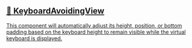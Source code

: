## [📄️<!-- --> <!-- -->KeyboardAvoidingView](/react-native-keyboard-controller/pr-preview/pr-1149/docs/api/components/keyboard-avoiding-view.md)

[This component will automatically adjust its height, position, or bottom padding based on the keyboard height to remain visible while the virtual keyboard is displayed.](/react-native-keyboard-controller/pr-preview/pr-1149/docs/api/components/keyboard-avoiding-view.md)
